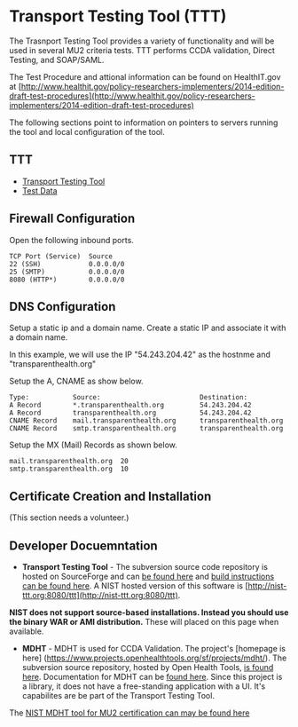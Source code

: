 Transport Testing Tool (TTT)
============================


The Trasnport Testing Tool provides a variety of functionality and will be used
in several MU2 criteria tests.  TTT performs CCDA validation, Direct Testing,
and SOAP/SAML.


The Test Procedure and attional information can be found on HealthIT.gov at
[http://www.healthit.gov/policy-researchers-implementers/2014-edition-draft-test-procedures](http://www.healthit.gov/policy-researchers-implementers/2014-edition-draft-test-procedures)

The following sections point to information on pointers to servers running 
the tool and local configuration of the tool.


TTT
---

+ [Transport Testing Tool](http://hit-testing.nist.gov:9100/ttt/)
+ [Test Data](/meaningfuluse/mu2/tree/master/transport/test-data)



Firewall Configuration
----------------------

Open the following inbound ports.

    TCP Port (Service)	Source
    22 (SSH)	        0.0.0.0/0	
    25 (SMTP)           0.0.0.0/0
    8080 (HTTP*)        0.0.0.0/0	



DNS Configuration
-----------------

Setup a static ip and a domain name. Create a static IP and associate 
it with a domain name.

In this example, we will use the IP "54.243.204.42" as the hostnme and "transparenthealth.org"

Setup the A, CNAME as show below.
 
    Type:           Source:                         Destination:	
    A Record        *.transparenthealth.org         54.243.204.42	
    A Record	    transparenthealth.org           54.243.204.42	
    CNAME Record    mail.transparenthealth.org      transparenthealth.org	
    CNAME Record    smtp.transparenthealth.org      transparenthealth.org	


Setup the MX (Mail) Records as shown below.

    mail.transparenthealth.org	20
    smtp.transparenthealth.org	10



Certificate Creation and Installation
-------------------------------------


(This section needs a volunteer.)


Developer Docuemntation
-----------------------

+ **Transport Testing Tool** - The subversion source code repository is hosted
on SourceForge and can [be found here](http://iheos.svn.sourceforge.net/viewvc/iheos/)
and [build instructions can be found here](http://ihexds.nist.gov/XdsDocs/Documentation/toolkit-developer-guide.html).
A NIST hosted version of this software is [http://nist-ttt.org:8080/ttt](http://nist-ttt.org:8080/ttt).

 **NIST does not support source-based installations. Instead you should use the
 binary WAR or AMI distribution.**  These will placed on this page when available. 


+ **MDHT** - MDHT is used for CCDA Validation.  The project's [homepage is here]
(https://www.projects.openhealthtools.org/sf/projects/mdht/). The subversion
source repository, hosted by Open Health Tools,
[is found here](https://www.projects.openhealthtools.org/sf/scm/do/listRepositories/projects.mdht/scm).
Documentation for MDHT can be [found here](https://www.projects.openhealthtools.org/sf/projects/mdht/).
Since this project is a library, it does not have a free-standing application
with a UI.  It's capabilites are be part of the Transport Testing Tool.

The [NIST MDHT tool for MU2 certification can may be found here](/meaningfuluse/mu2/tree/master/transport/mdht)




